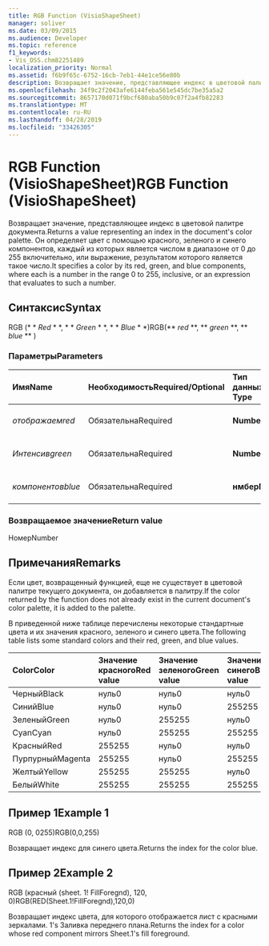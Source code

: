 ```yaml
---
title: RGB Function (VisioShapeSheet)
manager: soliver
ms.date: 03/09/2015
ms.audience: Developer
ms.topic: reference
f1_keywords:
- Vis_DSS.chm82251489
localization_priority: Normal
ms.assetid: f6b9f65c-6752-16cb-7eb1-44e1ce56e80b
description: Возвращает значение, представляющее индекс в цветовой палитре документа. Он определяет цвет с помощью красного, зеленого и синего компонентов, каждый из которых является числом в диапазоне от 0 до 255 включительно, или выражение, результатом которого является такое число.
ms.openlocfilehash: 34f9c2f2043afe6144feba561e545dc7be35a5a2
ms.sourcegitcommit: 8657170d071f9bcf680aba50b9c07f2a4fb82283
ms.translationtype: MT
ms.contentlocale: ru-RU
ms.lasthandoff: 04/28/2019
ms.locfileid: "33426305"
---
```

# <a name="rgb-function-visioshapesheet"></a><span data-ttu-id="10d60-104">RGB Function (VisioShapeSheet)</span><span class="sxs-lookup"><span data-stu-id="10d60-104">RGB Function (VisioShapeSheet)</span></span>

<span data-ttu-id="10d60-105">Возвращает значение, представляющее индекс в цветовой палитре документа.</span><span class="sxs-lookup"><span data-stu-id="10d60-105">Returns a value representing an index in the document's color palette.</span></span> <span data-ttu-id="10d60-106">Он определяет цвет с помощью красного, зеленого и синего компонентов, каждый из которых является числом в диапазоне от 0 до 255 включительно, или выражение, результатом которого является такое число.</span><span class="sxs-lookup"><span data-stu-id="10d60-106">It specifies a color by its red, green, and blue components, where each is a number in the range 0 to 255, inclusive, or an expression that evaluates to such a number.</span></span> 
  
## <a name="syntax"></a><span data-ttu-id="10d60-107">Синтаксис</span><span class="sxs-lookup"><span data-stu-id="10d60-107">Syntax</span></span>

<span data-ttu-id="10d60-108">RGB (\* \* *Red* \* \*, \* \* *Green* \* \*, \* \* *Blue* \* \*)</span><span class="sxs-lookup"><span data-stu-id="10d60-108">RGB(\*\* *red* \*\*, \*\* *green* \*\*, \*\* *blue* \*\* )</span></span> 
  
### <a name="parameters"></a><span data-ttu-id="10d60-109">Параметры</span><span class="sxs-lookup"><span data-stu-id="10d60-109">Parameters</span></span>

|<span data-ttu-id="10d60-110">**Имя**</span><span class="sxs-lookup"><span data-stu-id="10d60-110">**Name**</span></span>|<span data-ttu-id="10d60-111">**Необходимость**</span><span class="sxs-lookup"><span data-stu-id="10d60-111">**Required/Optional**</span></span>|<span data-ttu-id="10d60-112">**Тип данных**</span><span class="sxs-lookup"><span data-stu-id="10d60-112">**Data Type**</span></span>|<span data-ttu-id="10d60-113">**Описание**</span><span class="sxs-lookup"><span data-stu-id="10d60-113">**Description**</span></span>|
|:-----|:-----|:-----|:-----|
| <span data-ttu-id="10d60-114">_отображаем_</span><span class="sxs-lookup"><span data-stu-id="10d60-114">_red_</span></span> <br/> |<span data-ttu-id="10d60-115">Обязательна</span><span class="sxs-lookup"><span data-stu-id="10d60-115">Required</span></span>  <br/> |<span data-ttu-id="10d60-116">**Number**</span><span class="sxs-lookup"><span data-stu-id="10d60-116">**Number**</span></span> <br/> |<span data-ttu-id="10d60-117">Красный компонент.</span><span class="sxs-lookup"><span data-stu-id="10d60-117">The red component.</span></span>  <br/> |
| <span data-ttu-id="10d60-118">_Интенсив_</span><span class="sxs-lookup"><span data-stu-id="10d60-118">_green_</span></span> <br/> |<span data-ttu-id="10d60-119">Обязательна</span><span class="sxs-lookup"><span data-stu-id="10d60-119">Required</span></span>  <br/> |<span data-ttu-id="10d60-120">**Number**</span><span class="sxs-lookup"><span data-stu-id="10d60-120">**Number**</span></span> <br/> |<span data-ttu-id="10d60-121">Зеленый компонент.</span><span class="sxs-lookup"><span data-stu-id="10d60-121">The green component.</span></span>  <br/> |
| <span data-ttu-id="10d60-122">_компонентов_</span><span class="sxs-lookup"><span data-stu-id="10d60-122">_blue_</span></span> <br/> |<span data-ttu-id="10d60-123">Обязательна</span><span class="sxs-lookup"><span data-stu-id="10d60-123">Required</span></span>  <br/> |<span data-ttu-id="10d60-124">**нмбер**</span><span class="sxs-lookup"><span data-stu-id="10d60-124">**Nmber**</span></span> <br/> |<span data-ttu-id="10d60-125">Синий компонент.</span><span class="sxs-lookup"><span data-stu-id="10d60-125">The blue component.</span></span>  <br/> |
   
### <a name="return-value"></a><span data-ttu-id="10d60-126">Возвращаемое значение</span><span class="sxs-lookup"><span data-stu-id="10d60-126">Return value</span></span>

<span data-ttu-id="10d60-127">Номер</span><span class="sxs-lookup"><span data-stu-id="10d60-127">Number</span></span>
  
## <a name="remarks"></a><span data-ttu-id="10d60-128">Примечания</span><span class="sxs-lookup"><span data-stu-id="10d60-128">Remarks</span></span>

<span data-ttu-id="10d60-129">Если цвет, возвращенный функцией, еще не существует в цветовой палитре текущего документа, он добавляется в палитру.</span><span class="sxs-lookup"><span data-stu-id="10d60-129">If the color returned by the function does not already exist in the current document's color palette, it is added to the palette.</span></span>
  
<span data-ttu-id="10d60-130">В приведенной ниже таблице перечислены некоторые стандартные цвета и их значения красного, зеленого и синего цвета.</span><span class="sxs-lookup"><span data-stu-id="10d60-130">The following table lists some standard colors and their red, green, and blue values.</span></span>
  
|<span data-ttu-id="10d60-131">**Color**</span><span class="sxs-lookup"><span data-stu-id="10d60-131">**Color**</span></span>|<span data-ttu-id="10d60-132">**Значение красного**</span><span class="sxs-lookup"><span data-stu-id="10d60-132">**Red value**</span></span>|<span data-ttu-id="10d60-133">**Значение зеленого**</span><span class="sxs-lookup"><span data-stu-id="10d60-133">**Green value**</span></span>|<span data-ttu-id="10d60-134">**Значение синего**</span><span class="sxs-lookup"><span data-stu-id="10d60-134">**Blue value**</span></span>|
|:-----|:-----|:-----|:-----|
|<span data-ttu-id="10d60-135">Черный</span><span class="sxs-lookup"><span data-stu-id="10d60-135">Black</span></span>  <br/> |<span data-ttu-id="10d60-136">нуль</span><span class="sxs-lookup"><span data-stu-id="10d60-136">0</span></span>  <br/> |<span data-ttu-id="10d60-137">нуль</span><span class="sxs-lookup"><span data-stu-id="10d60-137">0</span></span>  <br/> |<span data-ttu-id="10d60-138">нуль</span><span class="sxs-lookup"><span data-stu-id="10d60-138">0</span></span>  <br/> |
|<span data-ttu-id="10d60-139">Синий</span><span class="sxs-lookup"><span data-stu-id="10d60-139">Blue</span></span>  <br/> |<span data-ttu-id="10d60-140">нуль</span><span class="sxs-lookup"><span data-stu-id="10d60-140">0</span></span>  <br/> |<span data-ttu-id="10d60-141">нуль</span><span class="sxs-lookup"><span data-stu-id="10d60-141">0</span></span>  <br/> |<span data-ttu-id="10d60-142">255</span><span class="sxs-lookup"><span data-stu-id="10d60-142">255</span></span>  <br/> |
|<span data-ttu-id="10d60-143">Зеленый</span><span class="sxs-lookup"><span data-stu-id="10d60-143">Green</span></span>  <br/> |<span data-ttu-id="10d60-144">нуль</span><span class="sxs-lookup"><span data-stu-id="10d60-144">0</span></span>  <br/> |<span data-ttu-id="10d60-145">255</span><span class="sxs-lookup"><span data-stu-id="10d60-145">255</span></span>  <br/> |<span data-ttu-id="10d60-146">нуль</span><span class="sxs-lookup"><span data-stu-id="10d60-146">0</span></span>  <br/> |
|<span data-ttu-id="10d60-147">Cyan</span><span class="sxs-lookup"><span data-stu-id="10d60-147">Cyan</span></span>  <br/> |<span data-ttu-id="10d60-148">нуль</span><span class="sxs-lookup"><span data-stu-id="10d60-148">0</span></span>  <br/> |<span data-ttu-id="10d60-149">255</span><span class="sxs-lookup"><span data-stu-id="10d60-149">255</span></span>  <br/> |<span data-ttu-id="10d60-150">255</span><span class="sxs-lookup"><span data-stu-id="10d60-150">255</span></span>  <br/> |
|<span data-ttu-id="10d60-151">Красный</span><span class="sxs-lookup"><span data-stu-id="10d60-151">Red</span></span>  <br/> |<span data-ttu-id="10d60-152">255</span><span class="sxs-lookup"><span data-stu-id="10d60-152">255</span></span>  <br/> |<span data-ttu-id="10d60-153">нуль</span><span class="sxs-lookup"><span data-stu-id="10d60-153">0</span></span>  <br/> |<span data-ttu-id="10d60-154">нуль</span><span class="sxs-lookup"><span data-stu-id="10d60-154">0</span></span>  <br/> |
|<span data-ttu-id="10d60-155">Пурпурный</span><span class="sxs-lookup"><span data-stu-id="10d60-155">Magenta</span></span>  <br/> |<span data-ttu-id="10d60-156">255</span><span class="sxs-lookup"><span data-stu-id="10d60-156">255</span></span>  <br/> |<span data-ttu-id="10d60-157">нуль</span><span class="sxs-lookup"><span data-stu-id="10d60-157">0</span></span>  <br/> |<span data-ttu-id="10d60-158">255</span><span class="sxs-lookup"><span data-stu-id="10d60-158">255</span></span>  <br/> |
|<span data-ttu-id="10d60-159">Желтый</span><span class="sxs-lookup"><span data-stu-id="10d60-159">Yellow</span></span>  <br/> |<span data-ttu-id="10d60-160">255</span><span class="sxs-lookup"><span data-stu-id="10d60-160">255</span></span>  <br/> |<span data-ttu-id="10d60-161">255</span><span class="sxs-lookup"><span data-stu-id="10d60-161">255</span></span>  <br/> |<span data-ttu-id="10d60-162">нуль</span><span class="sxs-lookup"><span data-stu-id="10d60-162">0</span></span>  <br/> |
|<span data-ttu-id="10d60-163">Белый</span><span class="sxs-lookup"><span data-stu-id="10d60-163">White</span></span>  <br/> |<span data-ttu-id="10d60-164">255</span><span class="sxs-lookup"><span data-stu-id="10d60-164">255</span></span>  <br/> |<span data-ttu-id="10d60-165">255</span><span class="sxs-lookup"><span data-stu-id="10d60-165">255</span></span>  <br/> |<span data-ttu-id="10d60-166">255</span><span class="sxs-lookup"><span data-stu-id="10d60-166">255</span></span>  <br/> |
   
## <a name="example-1"></a><span data-ttu-id="10d60-167">Пример 1</span><span class="sxs-lookup"><span data-stu-id="10d60-167">Example 1</span></span>

<span data-ttu-id="10d60-168">RGB (0, 0255)</span><span class="sxs-lookup"><span data-stu-id="10d60-168">RGB(0,0,255)</span></span>
  
<span data-ttu-id="10d60-169">Возвращает индекс для синего цвета.</span><span class="sxs-lookup"><span data-stu-id="10d60-169">Returns the index for the color blue.</span></span>
  
## <a name="example-2"></a><span data-ttu-id="10d60-170">Пример 2</span><span class="sxs-lookup"><span data-stu-id="10d60-170">Example 2</span></span>

<span data-ttu-id="10d60-171">RGB (красный (sheet. 1! FillForegnd), 120, 0)</span><span class="sxs-lookup"><span data-stu-id="10d60-171">RGB(RED(Sheet.1!FillForegnd),120,0)</span></span>
  
<span data-ttu-id="10d60-172">Возвращает индекс цвета, для которого отображается лист с красными зеркалами. 1's Заливка переднего плана.</span><span class="sxs-lookup"><span data-stu-id="10d60-172">Returns the index for a color whose red component mirrors Sheet.1's fill foreground.</span></span>
  

